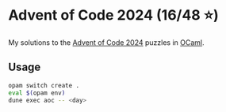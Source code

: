 # Advent of Code 2024 (16/48 ⭐)

My solutions to the [Advent of Code 2024](https://adventofcode.com/2024)
puzzles in [OCaml](https://ocaml.org/).

## Usage

```sh
opam switch create .
eval $(opam env)
dune exec aoc -- <day>
```
